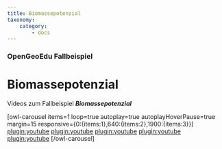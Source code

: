 ```yaml
---
title: Biomassepotenzial
taxonomy:
    category:
        - docs
---
```


### OpenGeoEdu Fallbeispiel

# Biomassepotenzial

Videos zum Fallbeispiel ***Biomassepotenzial***

[owl-carousel items=1 loop=true autoplay=true autoplayHoverPause=true margin=15 responsive={0:{items:1},640:{items:2},1900:{items:3}}]
[plugin:youtube](https://youtu.be/_a8ZzX2gnE4)
[plugin:youtube](https://youtu.be/ff_ocN232uU)
[plugin:youtube](https://youtu.be/2eIPy0_YXd0)
[plugin:youtube](https://youtu.be/8d1_2JHQgAY)
[plugin:youtube](https://youtu.be/3Crw79eL6QA)
[/owl-carousel]


<!--
<div class="embed-responsive embed-responsive-16by9">
<iframe class="embed-responsive-item" src="//slides.com/al-z/deck/embed" width="576" height="420" scrolling="no" frameborder="0" webkitallowfullscreen mozallowfullscreen allowfullscreen></iframe>
</div>
-->

